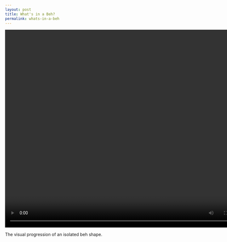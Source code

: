```yaml
---
layout: post
title: What's in a Beh?
permalink: whats-in-a-beh
---
```


<video width="800" height="650" controls autoplay>
  <theruqahproject/public/Beh.mp4 type="video/mp4">
 </video>

<p class="caption">
The visual progression of an isolated beh shape.
</p>
